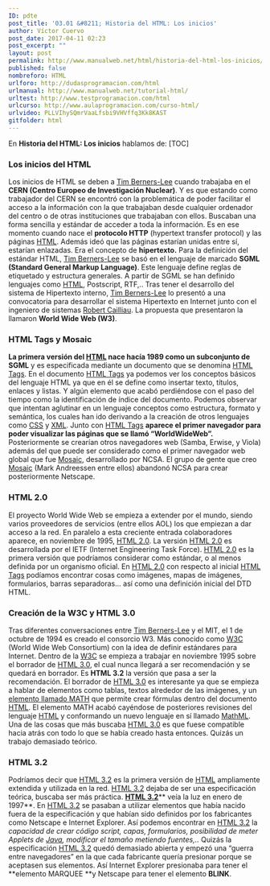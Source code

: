 ```yaml
---
ID: pdte
post_title: '03.01 &#8211; Historia del HTML: Los inicios'
author: Víctor Cuervo
post_date: 2017-04-11 02:23
post_excerpt: ""
layout: post
permalink: http://www.manualweb.net/html/historia-del-html-los-inicios/
published: false
nombreforo: HTML
urlforo: http://dudasprogramacion.com/html
urlmanual: http://www.manualweb.net/tutorial-html/
urltest: http://www.testprogramacion.com/html
urlcurso: http://www.aulaprogramacion.com/curso-html/
urlvideo: PLLVIhySQmrVaaLfsbi9VHVffq3Kk8KAST
gitfolder: html
---
```

En **Historia del HTML: Los inicios** hablamos de: [TOC] <a name="inicios"></a>
### **Los inicios del HTML**

<span style="font-weight: 400;">Los inicios de HTML se deben a </span>[<span style="font-weight: 400;">Tim Berners-Lee</span>][1]<span style="font-weight: 400;"> cuando trabajaba en el </span>**CERN (Centro Europeo de Investigación Nuclear)**<span style="font-weight: 400;">. Y es que estando como trabajador del CERN se encontró con la problemática de poder facilitar el acceso a la información con la que trabajaban desde cualquier ordenador del centro o de otras instituciones que trabajaban con ellos. Buscaban una forma sencilla y estándar de acceder a toda la información.</span> <span style="font-weight: 400;">Es en ese momento cuando nace el </span>**protocolo HTTP**<span style="font-weight: 400;"> (hypertext transfer protocol) y las páginas </span>[<span style="font-weight: 400;">HTML</span>][2]<span style="font-weight: 400;">. Además ideó que las páginas estarían unidas entre sí, estarían enlazadas. Era el concepto de </span>**hipertexto.** <span style="font-weight: 400;">Para la definición del estándar HTML, </span>[<span style="font-weight: 400;">Tim Berners-Lee</span>][1]<span style="font-weight: 400;"> se basó en el lenguaje de marcado </span>**SGML (Standard General Markup Language)**<span style="font-weight: 400;">. Este lenguaje define reglas de etiquetado y estructura generales. A partir de SGML se han definido lenguajes como </span>[<span style="font-weight: 400;">HTML</span>][2]<span style="font-weight: 400;">, Postscript, RTF,..</span> <span style="font-weight: 400;">Tras tener el desarrollo del sistema de Hipertexto interno, </span>[<span style="font-weight: 400;">Tim Berners-Lee</span>][1]<span style="font-weight: 400;"> lo presentó a una convocatoria para desarrollar el sistema Hipertexto en Internet junto con el ingeniero de sistemas </span>[<span style="font-weight: 400;">Robert Cailliau</span>][3]<span style="font-weight: 400;">. La propuesta que presentaron la llamaron </span>**World Wide Web (W3)**<span style="font-weight: 400;">.</span> <a name="htmltags"></a>
### **HTML Tags y Mosaic**

**La primera versión del **[**HTML**][2]** nace hacía 1989 como un subconjunto de SGML**<span style="font-weight: 400;"> y es especificada mediante un documento que se denomina </span>[<span style="font-weight: 400;">HTML Tags</span>][4]<span style="font-weight: 400;">.</span> <span style="font-weight: 400;">En el documento </span>[<span style="font-weight: 400;">HTML Tags</span>][4]<span style="font-weight: 400;"> ya podemos ver los conceptos básicos del lenguaje HTML ya que en él se define como insertar texto, títulos, enlaces y listas. Y algún elemento que acabó perdiéndose con el paso del tiempo como la identificación de índice del documento.</span> <span style="font-weight: 400;">Podemos observar que intentan aglutinar en un lenguaje conceptos como estructura, formato y semántica, los cuales han ido derivando a la creación de otros lenguajes como </span>[<span style="font-weight: 400;">CSS</span>][5]<span style="font-weight: 400;"> y </span>[<span style="font-weight: 400;">XML</span>][6]<span style="font-weight: 400;">.</span> <span style="font-weight: 400;">Junto con </span>[<span style="font-weight: 400;">HTML Tags</span>][4] **aparece el primer navegador para poder visualizar las páginas que se llamó “WorldWideWeb”.** <span style="font-weight: 400;">Posteriormente se crearían otros navegadores web (Samba, Erwise, y Viola) además del que puede ser considerado como el primer navegador web global que fue </span>[<span style="font-weight: 400;">Mosaic</span>][7]<span style="font-weight: 400;">, desarrollado por NCSA.</span> <span style="font-weight: 400;">El grupo de gente que creo </span>[<span style="font-weight: 400;">Mosaic</span>][7]<span style="font-weight: 400;"> (Mark Andreessen entre ellos) abandonó NCSA para crear posteriormente Netscape.</span> <a name="html2"></a>
### HTML 2.0

<span style="font-weight: 400;">El proyecto World Wide Web se empieza a extender por el mundo, siendo varios proveedores de servicios (entre ellos AOL) los que empiezan a dar acceso a la red.</span> <span style="font-weight: 400;">En paralelo a esta creciente entrada colaboradores aparece, en noviembre de 1995, </span>[<span style="font-weight: 400;">HTML 2.0</span>][8]<span style="font-weight: 400;">. La versión </span>[<span style="font-weight: 400;">HTML 2.0</span>][8]<span style="font-weight: 400;"> es desarrollada por el IETF (Internet Engineering Task Force).</span> [<span style="font-weight: 400;">HTML 2.0</span>][8]<span style="font-weight: 400;"> es la primera versión que podríamos considerar como estándar, o al menos definida por un organismo oficial. En </span>[<span style="font-weight: 400;">HTML 2.0</span>][8]<span style="font-weight: 400;"> con respecto al inicial </span>[<span style="font-weight: 400;">HTML Tags</span>][4]<span style="font-weight: 400;"> podíamos encontrar cosas como imágenes, mapas de imágenes, formularios, barras separadoras... así como una definición inicial del DTD HTML.</span> <a name="html3"></a>
### **Creación de la W3C y HTML 3.0**

<span style="font-weight: 400;">Tras diferentes conversaciones entre </span>[<span style="font-weight: 400;">Tim Berners-Lee</span>][1]<span style="font-weight: 400;"> y el MIT, el 1 de octubre de 1994 es creado el consorcio W3. Más conocido como </span>[<span style="font-weight: 400;">W3C</span>][9]<span style="font-weight: 400;"> (World Wide Web Consortium) con la idea de definir estándares para Internet.</span> <span style="font-weight: 400;">Dentro de la </span>[<span style="font-weight: 400;">W3C</span>][9]<span style="font-weight: 400;"> se empieza a trabajar en noviembre 1995 sobre el borrador de </span>[<span style="font-weight: 400;">HTML 3.0</span>][10]<span style="font-weight: 400;">, el cual nunca llegará a ser recomendación y se quedará en borrador. Es </span>**HTML 3.2**<span style="font-weight: 400;"> la versión que pasa a ser la recomendación.</span> <span style="font-weight: 400;">El borrador de </span>[<span style="font-weight: 400;">HTML 3.0</span>][10]<span style="font-weight: 400;"> es interesante ya que se empieza a hablar de elementos como tablas, textos alrededor de las imágenes, y un </span>[<span style="font-weight: 400;">elemento llamado MATH</span>][11]<span style="font-weight: 400;"> que permite crear fórmulas dentro del documento </span>[<span style="font-weight: 400;">HTML</span>][2]<span style="font-weight: 400;">. El elemento MATH acabó cayéndose de posteriores revisiones del lenguaje </span>[<span style="font-weight: 400;">HTML</span>][2]<span style="font-weight: 400;"> y conformando un nuevo lenguaje en sí llamado </span>[<span style="font-weight: 400;">MathML</span>][12]<span style="font-weight: 400;">.</span> <span style="font-weight: 400;">Una de las cosas que más buscaba </span>[<span style="font-weight: 400;">HTML 3.0</span>][10]<span style="font-weight: 400;"> es que fuese compatible hacia atrás con todo lo que se había creado hasta entonces. Quizás un trabajo demasiado teórico.</span> <a name="html3_2"></a>
### **HTML 3.2**

<span style="font-weight: 400;">Podríamos decir que </span>[<span style="font-weight: 400;">HTML 3.2</span>][13]<span style="font-weight: 400;"> es la primera versión de </span>[<span style="font-weight: 400;">HTML</span>][2]<span style="font-weight: 400;"> ampliamente extendida y utilizada en la red. </span>[<span style="font-weight: 400;">HTML 3.2</span>][13]<span style="font-weight: 400;"> dejaba de ser una especificación teórica, buscaba ser más práctica. </span>[**HTML 3.2**][13]** veía la luz en enero de 1997**<span style="font-weight: 400;">.</span> <span style="font-weight: 400;">En </span>[<span style="font-weight: 400;">HTML 3.2</span>][13]<span style="font-weight: 400;"> se pasaban a utilizar elementos que había nacido fuera de la especificación y que habían sido definidos por los fabricantes como Netscape e Internet Explorer.</span> <span style="font-weight: 400;">Así podemos encontrar en </span>[<span style="font-weight: 400;">HTML 3.2</span>][13]<span style="font-weight: 400;"> la </span>*<span style="font-weight: 400;">capacidad de crear código script, capas, formularios, posibilidad de meter Applets de </span>*[*<span style="font-weight: 400;">Java</span>*][14]*<span style="font-weight: 400;">, modificar el tamaño metiendo fuentes,.. </span>* <span style="font-weight: 400;">Quizás la especificación </span>[<span style="font-weight: 400;">HTML 3.2</span>][13]<span style="font-weight: 400;"> quedó demasiado abierta y empezó una “guerra entre navegadores” en la que cada fabricante quería presionar porque se aceptasen sus elementos. Así Internet Explorer presionaba para tener el </span>**elemento MARQUEE **<span style="font-weight: 400;">y Netscape para tener el elemento </span>**BLINK**<span style="font-weight: 400;">.</span>

 [1]: http://www.w3.org/People/Berners-Lee/
 [2]: http://www.manualweb.net/tutorial-html/
 [3]: http://public.web.cern.ch/public/en/people/Cailliau-en.html
 [4]: http://www.w3.org/History/19921103-hypertext/hypertext/WWW/MarkUp/Tags.html
 [5]: http://www.manualweb.net/tutorial-css/
 [6]: http://www.manualweb.net/tutorial-xml/
 [7]: http://www.ncsa.illinois.edu/Projects/mosaic.html
 [8]: http://www.ietf.org/rfc/rfc1866.txt
 [9]: http://w3.org
 [10]: http://www.w3.org/MarkUp/html3/CoverPage
 [11]: http://www.w3.org/MarkUp/html3/maths.html
 [12]: http://www.w3.org/Math/
 [13]: http://www.w3.org/TR/REC-html32
 [14]: http://www.manualweb.net/tutorial-java/

